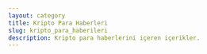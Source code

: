 ```yaml
---
layout: category
title: Kripto Para Haberleri
slug: kripto_para_haberileri
description: Kripto para haberlerini içeren içerikler.
---
```

